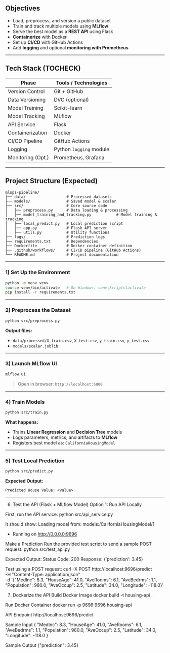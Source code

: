 ## Objectives

- Load, preprocess, and version a public dataset  
- Train and track multiple models using **MLflow**  
- Serve the best model as a **REST API** using Flask  
- **Containerize** with Docker  
- Set up **CI/CD** with GitHub Actions  
- Add **logging** and optional **monitoring with Prometheus**

---

## Tech Stack (TOCHECK)

| Phase               | Tools / Technologies           |
|--------------------|--------------------------------|
| Version Control     | Git + GitHub                  |
| Data Versioning     | DVC (optional)                |
| Model Training      | Scikit-learn                  |
| Model Tracking      | MLflow                        |
| API Service         | Flask                         |
| Containerization    | Docker                        |
| CI/CD Pipeline      | GitHub Actions                |
| Logging             | Python `logging` module       |
| Monitoring (Opt.)   | Prometheus, Grafana           |

---

## Project Structure (Expected)

```
mlops-pipeline/
├── data/                  # Processed datasets
├── models/                # Saved model & scaler
├── src/                   # Core source code
│   ├── preprocess.py      # Data loading & processing
│   ├── model_training_and_tracking.py           # Model training & tracking
│   ├── local_predict.py   # Local prediction script
│   ├── app.py             # Flask API server
│   ├── utils.py           # Utility functions
├── logs/                  # Prediction logs
├── requirements.txt       # Dependencies
├── Dockerfile             # Docker container definition
├── .github/workflows/     # CI/CD pipeline (GitHub Actions)
└── README.md              # Project documentation
```

---

### 1) Set Up the Environment

```bash
python -m venv venv
source venv/bin/activate   # On Windows: venv\Scripts\activate
pip install -r requirements.txt
```

---

### 2) Preprocess the Dataset

```bash
python src/preprocess.py
```

**Output files:**

- `data/processed/X_train.csv`, `X_test.csv`, `y_train.csv`, `y_test.csv`  
- `models/scaler.joblib`

---

### 3) Launch MLflow UI

```bash
mlflow ui
```

> Open in browser: `http://localhost:5000`

---

### 4) Train Models

```bash
python src/train.py
```

**What happens:**

- Trains **Linear Regression** and **Decision Tree** models  
- Logs parameters, metrics, and artifacts to **MLflow**  
- Registers best model as: `CaliforniaHousingModel`

---

### 5) Test Local Prediction

```bash
python src/predict.py
```

**Expected Output:**

```
Predicted House Value: <value>
```
---

6) Test the API (Flask + MLflow Model)
Option 1: Run API Locally

First, run the API service:
python src/api_service.py

It should show:
Loading model from: models:/CaliforniaHousingModel/1
 * Running on http://0.0.0.0:9696

Make a Prediction
Run the provided test script to send a sample POST request:
python src/test_api.py


Expected Output:
Status Code: 200
Response: {'prediction': 3.45}


Test using a POST request:
curl -X POST http://localhost:9696/predict \
     -H "Content-Type: application/json" \
     -d '{"MedInc": 8.3, "HouseAge": 41.0, "AveRooms": 6.1, "AveBedrms": 1.1, "Population": 980.0, "AveOccup": 2.5, "Latitude": 34.0, "Longitude": -118.0}'

7) Dockerize the API
Build Docker Image
docker build -t housing-api .

Run Docker Container
docker run -p 9696:9696 housing-api

API Endpoint
http://localhost:9696/predict

Sample Input
{
  "MedInc": 8.3,
  "HouseAge": 41.0,
  "AveRooms": 6.1,
  "AveBedrms": 1.1,
  "Population": 980.0,
  "AveOccup": 2.5,
  "Latitude": 34.0,
  "Longitude": -118.0
}

Sample Output
{"prediction": 3.45}
